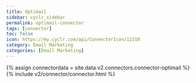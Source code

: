 ```yaml
---
title: Optimail
sidebar: cyclr_sidebar
permalink: optimail-connector
tags: [connector]
toc: false
icon: https://my.cyclr.com/api/ConnectorIcon/12310
category: Email Marketing
categories: [Email Marketing]
---
```

{% assign connectordata = site.data.v2.connectors.connector-optimail %}
{% include v2/connector/connector.html %}	